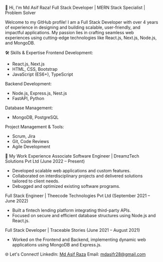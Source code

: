 👋 Hi, I'm Md Asif Raza!
Full Stack Developer | MERN Stack Specialist | Problem Solver

Welcome to my GitHub profile! I am a Full Stack Developer with over 4 years of experience in designing and building scalable, user-friendly, and impactful applications. My passion lies in crafting seamless web experiences using cutting-edge technologies like React.js, Next.js, Node.js, and MongoDB.

🛠️ Skills & Expertise
Frontend Development:
* React.js, Next.js
* HTML, CSS, Bootstrap
* JavaScript (ES6+), TypeScript

Backend Development:
* Node.js, Express.js, Nest.js
* FastAPI, Python

Database Management:
* MongoDB, PostgreSQL

Project Management & Tools:
* Scrum, Jira
* Git, Code Reviews
* Agile Development

🌟 My Work Experience
Associate Software Engineer | DreamzTech Solutions Pvt Ltd (June 2022 – Present)
- Developed scalable web applications and custom features.
- Collaborated on interdisciplinary projects and delivered solutions tailored to client needs.
- Debugged and optimized existing software programs.

Full Stack Engineer | Theecode Technologies Pvt Ltd (September 2021 – June 2022)
- Built a fintech lending platform integrating third-party APIs.
- Focused on secure and efficient database structures using Node.js and React.js.

Full Stack Developer | Traceable Stories (June 2021 – August 2021)
- Worked on the Frontend and Backend, implementing dynamic web applications using MongoDB and Express.js.


🌐 Let's Connect!
LinkedIn: [Md Asif Raza](https://www.linkedin.com/in/mdasifraza28/) 
Email: [mdasifr28@gmail.com](mailto:mdasifr28@gmail.com)
